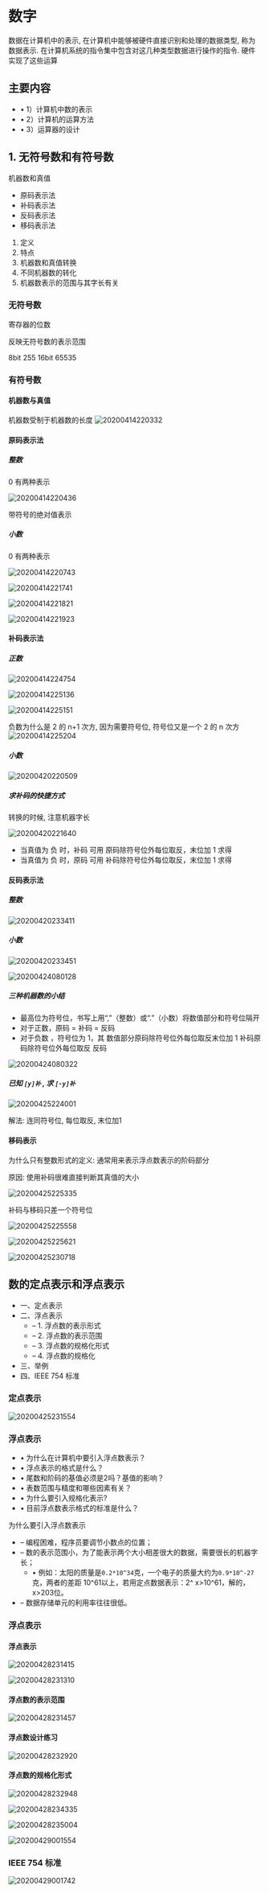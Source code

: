 # 数字

数据在计算机中的表示, 在计算机中能够被硬件直接识别和处理的数据类型, 称为数据表示. 在计算机系统的指令集中包含对这几种类型数据进行操作的指令. 硬件实现了这些运算

## 主要内容
* • 1）计算机中数的表示
* • 2）计算机的运算方法
* • 3）运算器的设计 

## 1. 无符号数和有符号数
机器数和真值

* 原码表示法
* 补码表示法
* 反码表示法
* 移码表示法

1. 定义
2. 特点
3. 机器数和真值转换
4. 不同机器数的转化
5. 机器数表示的范围与其字长有关

### 无符号数
寄存器的位数

反映无符号数的表示范围

8bit 255
16bit 65535

### 有符号数
#### 机器数与真值
机器数受制于机器数的长度
![20200414220332](https://raw.githubusercontent.com/jiangbo0216/wiki/pic-bed/20200414220332.png)

#### 原码表示法
##### 整数
0 有两种表示

![20200414220436](https://raw.githubusercontent.com/jiangbo0216/wiki/pic-bed/20200414220436.png)

带符号的绝对值表示

##### 小数
0 有两种表示

![20200414220743](https://raw.githubusercontent.com/jiangbo0216/wiki/pic-bed/20200414220743.png)

![20200414221741](https://raw.githubusercontent.com/jiangbo0216/wiki/pic-bed/20200414221741.png)

![20200414221821](https://raw.githubusercontent.com/jiangbo0216/wiki/pic-bed/20200414221821.png)

![20200414221923](https://raw.githubusercontent.com/jiangbo0216/wiki/pic-bed/20200414221923.png)

#### 补码表示法
##### 正数
![20200414224754](https://raw.githubusercontent.com/jiangbo0216/wiki/pic-bed/20200414224754.png)

![20200414225136](https://raw.githubusercontent.com/jiangbo0216/wiki/pic-bed/20200414225136.png)

![20200414225151](https://raw.githubusercontent.com/jiangbo0216/wiki/pic-bed/20200414225151.png)

负数为什么是 2 的 n+1 次方, 因为需要符号位, 符号位又是一个 2 的 n 次方
![20200414225204](https://raw.githubusercontent.com/jiangbo0216/wiki/pic-bed/20200414225204.png)

##### 小数

![20200420220509](https://raw.githubusercontent.com/jiangbo0216/wiki/pic-bed/20200420220509.png)

##### 求补码的快捷方式

转换的时候, 注意机器字长

![20200420221640](https://raw.githubusercontent.com/jiangbo0216/wiki/pic-bed/20200420221640.png)

* 当真值为 负 时，补码 可用 原码除符号位外每位取反，末位加 1 求得
* 当真值为 负 时，原码 可用 补码除符号位外每位取反，末位加 1 求得

#### 反码表示法

##### 整数

![20200420233411](https://raw.githubusercontent.com/jiangbo0216/wiki/pic-bed/20200420233411.png)

##### 小数

![20200420233451](https://raw.githubusercontent.com/jiangbo0216/wiki/pic-bed/20200420233451.png)

![20200424080128](https://raw.githubusercontent.com/jiangbo0216/wiki/pic-bed/20200424080128.png)

##### 三种机器数的小结

* 最高位为符号位，书写上用“,”（整数）或“.”（小数）将数值部分和符号位隔开
* 对于正数，原码 = 补码 = 反码
* 对于负数 ，符号位为 1，其 数值部分原码除符号位外每位取反末位加 1 补码原码除符号位外每位取反 反码

![20200424080322](https://raw.githubusercontent.com/jiangbo0216/wiki/pic-bed/20200424080322.png)

##### 已知  `[y]补` , 求 `[-y]补`

![20200425224001](https://raw.githubusercontent.com/jiangbo0216/wiki/pic-bed/20200425224001.png)

解法: 连同符号位, 每位取反, 末位加1

#### 移码表示

为什么只有整数形式的定义: 通常用来表示浮点数表示的阶码部分

原因: 使用补码很难直接判断其真值的大小

![20200425225335](https://raw.githubusercontent.com/jiangbo0216/wiki/pic-bed/20200425225335.png)


补码与移码只差一个符号位

![20200425225558](https://raw.githubusercontent.com/jiangbo0216/wiki/pic-bed/20200425225558.png)

![20200425225621](https://raw.githubusercontent.com/jiangbo0216/wiki/pic-bed/20200425225621.png)

![20200425230718](https://raw.githubusercontent.com/jiangbo0216/wiki/pic-bed/20200425230718.png)

## 数的定点表示和浮点表示
* 一、定点表示
* 二、浮点表示
  * – 1. 浮点数的表示形式
  * – 2. 浮点数的表示范围
  * – 3. 浮点数的规格化形式
  * – 4. 浮点数的规格化
* 三、举例
* 四、IEEE 754 标准

### 定点表示
![20200425231554](https://raw.githubusercontent.com/jiangbo0216/wiki/pic-bed/20200425231554.png)

### 浮点表示

* • 为什么在计算机中要引入浮点数表示？
* • 浮点表示的格式是什么？
* • 尾数和阶码的基值必须是2吗？基值的影响？
* • 表数范围与精度和哪些因素有关？
* • 为什么要引入规格化表示?
* • 目前浮点数表示格式的标准是什么？

为什么要引入浮点数表示
* – 编程困难，程序员要调节小数点的位置；
* – 数的表示范围小，为了能表示两个大小相差很大的数据，需要很长的机器字长；
  * • 例如：太阳的质量是`0.2*10^34`克，一个电子的质量大约为`0.9*10^-27`克，两者的差距 10^61以上，若用定点数据表示：2^ x>10^61，解的，x>203位。
* – 数据存储单元的利用率往往很低。

### 浮点表示

#### 浮点表示
![20200428231415](https://raw.githubusercontent.com/jiangbo0216/wiki/pic-bed/20200428231415.png)

![20200428231310](https://raw.githubusercontent.com/jiangbo0216/wiki/pic-bed/20200428231310.png)

#### 浮点数的表示范围

![20200428231457](https://raw.githubusercontent.com/jiangbo0216/wiki/pic-bed/20200428231457.png)

#### 浮点数设计练习

![20200428232920](https://raw.githubusercontent.com/jiangbo0216/wiki/pic-bed/20200428232920.png)

#### 浮点数的规格化形式

![20200428232948](https://raw.githubusercontent.com/jiangbo0216/wiki/pic-bed/20200428232948.png)

![20200428234335](https://raw.githubusercontent.com/jiangbo0216/wiki/pic-bed/20200428234335.png)

![20200428235004](https://raw.githubusercontent.com/jiangbo0216/wiki/pic-bed/20200428235004.png)

![20200429001554](https://raw.githubusercontent.com/jiangbo0216/wiki/pic-bed/20200429001554.png)

### IEEE 754 标准
![20200429001742](https://raw.githubusercontent.com/jiangbo0216/wiki/pic-bed/20200429001742.png)

